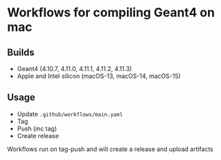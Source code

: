 # Workflows for compiling Geant4 on mac

## Builds 
 * Geant4 (4.10.7, 4.11.0, 4.11.1, 4.11.2, 4.11.3)
 * Apple and Intel silicon (macOS-13, macOS-14, macOS-15)

## Usage
 * Update `.github/workflows/main.yaml`
 * Tag 
 * Push (inc tag)
 * Create release

Workflows run on tag-push and will create a release and upload artifacts
